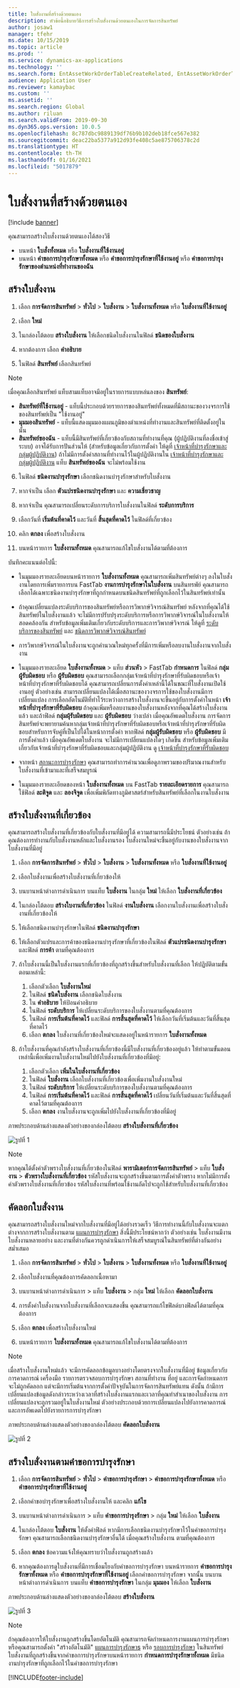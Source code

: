 ```yaml
---
title: ใบสั่งงานที่สร้างด้วยตนเอง
description: หัวข้อนี้อธิบายวิธีการสร้างใบสั่งงานด้วยตนเองในการจัดการสินทรัพย์
author: josaw1
manager: tfehr
ms.date: 10/15/2019
ms.topic: article
ms.prod: ''
ms.service: dynamics-ax-applications
ms.technology: ''
ms.search.form: EntAssetWorkOrderTableCreateRelated, EntAssetWorkOrderTableCreate, EntAssetWorkOrderTableCopy
audience: Application User
ms.reviewer: kamaybac
ms.custom: ''
ms.assetid: ''
ms.search.region: Global
ms.author: riluan
ms.search.validFrom: 2019-09-30
ms.dyn365.ops.version: 10.0.5
ms.openlocfilehash: 8c787dbc9889139df76b9b102deb18fce567e382
ms.sourcegitcommit: deac22ba5377a912d93fe408c5ae875706378c2d
ms.translationtype: HT
ms.contentlocale: th-TH
ms.lasthandoff: 01/16/2021
ms.locfileid: "5017879"
---
```

# <a name="manually-created-work-orders"></a>ใบสั่งงานที่สร้างด้วยตนเอง

[!include [banner](../../includes/banner.md)]


คุณสามารถสร้างใบสั่งงานด้วยตนเองได้สองวิธี

- บนหน้า **ใบสั่งทั้งหมด** หรือ **ใบสั่งงานที่ใช้งานอยู่** 
- บนหน้า **คำขอการบำรุงรักษาทั้งหมด** หรือ **คำขอการบำรุงรักษาที่ใช้งานอยู่** หรือ **คำขอการบำรุงรักษาของตำแหน่งที่ทำงานของฉัน** 

## <a name="create-work-order"></a>สร้างใบสั่งงาน

1. เลือก **การจัดการสินทรัพย์** > **ทั่วไป** > **ใบสั่งงาน** > **ใบสั่งงานทั้งหมด** หรือ **ใบสั่งงานที่ใช้งานอยู่**

2. เลือก **ใหม่**

3. ในกล่องโต้ตอบ **สร้างใบสั่งงาน** ให้เลือกชนิดใบสั่งงานในฟิลด์ **ชนิดของใบสั่งงาน**

4. หากต้องการ เลือก **คำอธิบาย**

5. ในฟิลด์ **สินทรัพย์** เลือกสินทรัพย์

>[!NOTE]
>เมื่อคุณเลือกสินทรัพย์ แท็บสามแท็บอาจมีอยู่ในรายการแบบหล่นลงของ **สินทรัพย์**: 

- **สินทรัพย์ที่ใช้งานอยู่** - แท็บนี้ประกอบด้วยรายการของสินทรัพย์ทั้งหมดที่มีสถานะของวงจรการใช้ของสินทรัพย์เป็น "ใช้งานอยู่" 
- **มุมมองสินทรัพย์** - แท็บนี้แสดงมุมมองแผนภูมิของตำแหน่งที่ทำงานและสินทรัพย์ที่ติดตั้งอยู่ในนั้น
- **สินทรัพย์ของฉัน** - แท็บนี้มีสินทรัพย์ที่เกี่ยวข้องกับสถานที่ทำงานที่คุณ (ผู้ปฏิบัติงานที่ลงชื่อเข้าสู่ระบบ) อาจได้รับการปันส่วนให้ (สำหรับข้อมูลเกี่ยวกับการตั้งค่า ให้ดูที่ [เจ้าหน้าที่บำรุงรักษาและกลุ่มผู้ปฏิบัติงาน](../setup-for-objects/workers-and-worker-groups.md)) ถ้าไม่มีการตั้งค่าสถานที่ทำงานไว้ในผู้ปฏิบัติงานใน [เจ้าหน้าที่บำรุงรักษาและกลุ่มผู้ปฏิบัติงาน](../setup-for-objects/workers-and-worker-groups.md) แท็บ **สินทรัพย์ของฉัน** จะไม่พร้อมใช้งาน 

6. ในฟิลด์ **ชนิดงานบำรุงรักษา** เลือกชนิดงานบำรุงรักษาสำหรับใบสั่งงาน

7. หากจำเป็น เลือก **ตัวแปรชนิดงานบำรุงรักษา** และ **ความเชี่ยวชาญ**

8. หากจำเป็น คุณสามารถเปลี่ยนระดับการบริการใบสั่งงานในฟิลด์ **ระดับการบริการ**

9. เลือกวันที่ **เริ่มต้นที่คาดไว้** และวันที่ **สิ้นสุดที่คาดไว้** ในฟิลด์ที่เกี่ยวข้อง

10. คลิก **ตกลง** เพื่อสร้างใบสั่งงาน

11. บนหน้ารายการ **ใบสั่งงานทั้งหมด** คุณสามารถแก้ไขใบสั่งงานได้ตามที่ต้องการ

บันทึกคะแนนต่อไปนี้:

- ในมุมมองรายละเอียดบนหน้ารายการ **ใบสั่งงานทั้งหมด** คุณสามารถเพิ่มสินทรัพย์ต่างๆ ลงในใบสั่งงานโดยการเพิ่มรายการบน FastTab **งานการบำรุงรักษาในใบสั่งงาน** บนสินทรพัย์ คุณสามารถเลือกได้เฉพาะชนิดงานบำรุงรักษาที่ถูกกำหนดบนชนิดสินทรัพย์ที่ถูกเลือกไว้ในสินทรัพย์เท่านั้น  

- ถ้าคุณเปลี่ยนแปลงระดับบริการของสินทรัพย์หรือการวิพากษ์วิจารณ์สินทรัพย์ หลังจากที่คุณได้ใช้สินทรัพย์ในใบสั่งงานแล้ว จะไม่มีการปรับปรุงระดับบริการหรือการวิพากษ์วิจารณ์ในใบสั่งงานให้สอดคล้องกัน สำหรับข้อมูลเพิ่มเติมเกี่ยวกับระดับบริการและการวิพากษ์วิจารณ์ ให้ดูที่ [ระดับบริการของสินทรัพย์](../setup-for-objects/object-priorities.md) และ [ชนิดการวิพากษ์วิจารณ์สินทรัพย์](../setup-for-objects/object-criticalities.md)

- การวิพากษ์วิจารณ์ในใบสั่งงานจะถูกคำนวณใหม่ทุกครั้งที่มีการเพิ่มหรือลบงานใบสั่งงานจากใบสั่งงาน

- ในมุมมองรายละเอียด **ใบสั่งงานทั้งหมด** > แท็บ **ส่วนหัว** > FastTab **กำหนดการ** ในฟิลด์ **กลุ่มผู้รับผิดชอบ** หรือ **ผู้รับผิดชอบ** คุณสามารถเลือกกลุ่มเจ้าหน้าที่บำรุงรักษาที่รับผิดชอบหรือเจ้าหน้าที่บำรุงรักษาที่รับผิดชอบได้ คุณสามารถเปลี่ยนการตั้งค่าเหล่านี้ได้ในขณะที่ใบสั่งงานเปิดใช้งานอยู่ ตัวอย่างเช่น สามารถเปลี่ยนแปลงได้เมื่อสถานะของวงจรการใช้ของใบสั่งงานมีการเปลี่ยนแปลง การเลือกอัตโนมัติที่ทำไว้ระหว่างการสร้างใบสั่งงานจะขึ้นอยู่กับการตั้งค่าในหน้า **เจ้าหน้าที่บำรุงรักษาที่รับผิดชอบ** ถ้าคุณเพิ่มหรือลบงานของใบสั่งงานหลังจากที่คุณได้สร้างใบสั่งงานแล้ว และถ้าฟิลด์ **กลุ่มผุ้รับผิดชอบ** และ **ผู้รับผิดชอบ** ว่างเปล่า เมื่อคุณอัพเดตใบสั่งงาน การจัดการสินทรัพย์จะพยายามค้นหากลุ่มเจ้าหน้าที่บำรุงรักษาที่รับผิดชอบหรือเจ้าหน้าที่บำรุงรักษาที่รับผิดชอบสำหรับการจับคู่ที่เป็นไปได้ในหน้าการตั้งค่า หากฟิลด์ **กลุ่มผู้รับผิดชอบ** หรือ **ผู้รับผิดชอบ** มีการตั้งค่าแล้ว เมื่อคุณอัพเดตใบสั่งงาน จะไม่มีการเปลี่ยนแปลงใดๆ เกิดขึ้น สำหรับข้อมูลเพิ่มเติมเกี่ยวกับเจ้าหน้าที่บำรุงรักษาที่รับผิดชอบและกลุ่มผู้ปฏิบัติงาน ดู [เจ้าหน้าที่บำรุงรักษาที่รับผิดชอบ](../setup-for-maintenance-requests/responsible-workers.md)

- จากหน้า [สถานะการบำรุงรักษา](../controlling-and-reporting/maintenance-status.md) คุณสามารถทำการคำนวณเพื่อดูภาพรวมของปริมาณงานสำหรับใบสั่งงานที่เข้ามาและที่เสร็จสมบูรณ์  

- ในมุมมองรายละเอียดของหน้า **ใบสั่งงานทั้งหมด** บน FastTab **รายละเอียดรายการ** คุณสามารถใช้ฟิลด์ **ละติจูด** และ **ลองจิจูด** เพื่อเพิ่มพิกัดทางภูมิศาสตร์สำหรับสินทรัพย์ที่เลือกในงานใบสั่งงาน  


## <a name="create-related-work-order"></a>สร้างใบสั่งงานที่เกี่ยวข้อง

คุณสามารถสร้างใบสั่งงานที่เกี่ยวข้องกับใบสั่งงานที่มีอยู่ได้ ความสามารถนี้มีประโยชน์ ตัวอย่างเช่น ถ้าคุณต้องการทำงานกับใบสั่งงานหลักและใบสั่งงานรอง ใบสั่งงานใหม่จะขึ้นอยู่กับงานของใบสั่งงานจากใบสั่งงานที่มีอยู่

1. เลือก **การจัดการสินทรัพย์** > **ทั่วไป** > **ใบสั่งงาน** > **ใบสั่งงานทั้งหมด** หรือ **ใบสั่งงานที่ใช้งานอยู่**

2. เลือกใบสั่งงานเพื่อสร้างใบสั่งงานที่เกี่ยวข้องให้

3. บนบานหน้าต่างการดำเนินการ บนแท็บ **ใบสั่งงาน** ในกลุ่ม **ใหม่** ให้เลือก **ใบสั่งงานที่เกี่ยวข้อง**

4. ในกล่องโต้ตอบ **สร้างใบงานที่เกี่ยวข้อง** ในฟิลด์ **งานใบสั่งงาน** เลือกงานใบสั่งงานเพื่อสร้างใบสั่งงานที่เกี่ยวข้องให้

5. ให้เลือกชนิดงานบำรุงรักษาในฟิลด์ **ชนิดงานบำรุงรักษา**

6. ให้เลือกตัวแปรและการค้าของชนิดงานบำรุงรักษาที่เกี่ยวข้องในฟิลด์ **ตัวแปรชนิดงานบำรุงรักษา** และฟิลด์ **การค้า** ตามที่คุณต้องการ

7. ถ้าใบสั่งงานนี้เป็นใบสั่งงานแรกที่เกี่ยวข้องที่ถูกสร้างขึ้นสำหรับใบสั่งงานที่เลือก ให้ปฏิบัติตามขั้นตอนเหล่านี้:
    1. เลือกตัวเลือก **ใบสั่งงานใหม่**
    2. ในฟิลด์ **ชนิดใบสั่งงาน** เลือกชนิดใบสั่งงาน
    3. ใน **คำอธิบาย** ให้ป้อนคำอธิบาย
    4. ในฟิลด์ **ระดับบริการ** ให้เปลี่ยนระดับบริการของใบสั่งงานตามที่คุณต้องการ
    5. ในฟิลด์ **การเริ่มต้นที่คาดไว้** และฟิลด์ **การสิ้นสุดที่คาดไว้** ให้เลือกวันที่เริ่มต้นและวันที่สิ้นสุดที่คาดไว้
    6. เลือก **ตกลง** ใบสั่งงานที่เกี่ยวข้องใหม่จะแสดงอยู่ในหน้ารายการ **ใบสั่งงานทั้งหมด**  

8. ถ้าใบสั่งงานที่คุณกำลังสร้างใบสั่งงานที่เกี่ยวข้องนี้มีใบสั่งงานที่เกี่ยวข้องอยู่แล้ว ให้ทำตามขั้นตอนเหล่านี้เพื่อเพิ่มงานใบสั่งงานใหม่ไปยังใบสั่งงานที่เกี่ยวข้องที่มีอยู่:
    1. เลือกตัวเลือก **เพิ่มในใบสั่งงานที่เกี่ยวข้อง**
    2. ในฟิลด์ **ใบสั่งงาน** เลือกใบสั่งงานที่เกี่ยวข้องเพื่อเพิ่มงานใบสั่งงานใหม่
    3. ในฟิลด์ **ระดับบริการ** ให้เปลี่ยนระดับบริการของใบสั่งงานตามที่คุณต้องการ
    4. ในฟิลด์ **การเริ่มต้นที่คาดไว้** และฟิลด์ **การสิ้นสุดที่คาดไว้** เปลี่ยนวันที่เริ่มต้นและวันที่สิ้นสุดที่คาดไว้ตามที่คุณต้องการ
    5. เลือก **ตกลง** งานใบสั่งงานจะถูกเพิ่มไปยังใบสั่งงานที่เกี่ยวข้องที่มีอยู่

ภาพประกอบด้านล่างแสดงตัวอย่างของกล่องโต้ตอบ **สร้างใบสั่งงานที่เกี่ยวข้อง**

![รูปที่ 1](media/03-work-orders.png)

>[!NOTE]
>หากคุณได้ตั้งค่าตัวพรางใบสั่งงานที่เกี่ยวข้องในฟิลด์ **พารามิเตอร์การจัดการสินทรัพย์** >  แท็บ **ใบสั่งงาน** > **ตัวพรางใบสั่งงานที่เกี่ยวข้อง** รหัสใบสั่งงานจะถูกสร้างขึ้นตามการตั้งค่าตัวพราง หากไม่มีการตั้งค่าตัวพรางใบสั่งงานที่เกี่ยวข้อง รหัสใบสั่งงานที่พร้อมใช้งานถัดไปจะถูกใช้สำหรับใบสั่งงานที่เกี่ยวข้อง

## <a name="copy-a-work-order"></a>คัดลอกใบสั่งงาน

คุณสามารถสร้างใบสั่งงานใหม่จากใบสั่งงานที่มีอยู่ได้อย่างรวดเร็ว วิธีการทำงานนี้กับใบสั่งงานจะแตกต่างจากการสร้างใบสั่งงานตาม [แผนการบำรุงรักษา](../preventive-and-reactive-maintenance/maintenance-plans.md) สิ่งนี้มีประโยชน์หากว่า ตัวอย่างเช่น ใบสั่งงานมีงานใบสั่งงานหลายอย่าง และงานที่ต่างกันควรถูกดำเนินการให้เสร็จสมบูรณ์ในสินทรัพย์ที่ต่างกันอย่างสม่ำเสมอ

1. เลือก **การจัดการสินทรัพย์** > **ทั่วไป** > **ใบสั่งงาน** > **ใบสั่งงานทั้งหมด** หรือ **ใบสั่งงานที่ใช้งานอยู่**

2. เลือกใบสั่งงานที่คุณต้องการคัดลอกเนื้อหามา

3. บนบานหน้าต่างการดำเนินการ > แท็บ **ใบสั่งงาน** > กลุ่ม **ใหม่** ให้เลือก **คัดลอกใบสั่งงาน**

4. การตั้งค่าใบสั่งงานจากใบสั่งงานที่เลือกจะแสดงขึ้น คุณสามารถแก้ไขฟิลด์บางฟิลด์ได้ตามที่คุณต้องการ

5. เลือก **ตกลง** เพื่อสร้างใบสั่งงานใหม่

6. บนหน้ารายการ **ใบสั่งงานทั้งหมด** คุณสามารถแก้ไขใบสั่งงานได้ตามที่ต้องการ

>[!NOTE]
>เมื่อสร้างใบสั่งงานใหม่แล้ว จะมีการคัดลอกข้อมูลบางอย่างโดยตรงจากใบสั่งงานที่มีอยู่ ข้อมูลเกี่ยวกับการคาดการณ์ เครื่องมือ รายการตรวจสอบการบำรุงรักษา สถานที่ทำงาน ที่อยู่ และการจัดกำหนดการ จะไม่ถูกคัดลอก แต่จะมีการเริ่มต้นจากการตั้งค่าปัจจุบันในการจัดการสินทรัพย์แทน ดังนั้น ถ้ามีการเปลี่ยนแปลงข้อมูลดังกล่าวระหว่างเวลาที่สร้างใบสั่งงานแรกและเวลาที่คุณทำสำเนาของใบสั่งงาน การเปลี่ยนแปลงจะถูกรวมอยู่ในใบสั่งงานใหม่ ตัวอย่างประกอบด้วยการเปลี่ยนแปลงไปยังการคาดการณ์และการอัพเดตไปยังรายการการบำรุงรักษา

ภาพประกอบด้านล่างแสดงตัวอย่างของกล่องโต้ตอบ **คัดลอกใบสั่งงาน**

![รูปที่ 2](media/04-work-orders.png)


## <a name="create-a-work-order-based-on-a-maintenance-request"></a>สร้างใบสั่งงานตามคำขอการบำรุงรักษา

1. เลือก **การจัดการสินทรัพย์** > **ทั่วไป** > **คำขอการบำรุงรักษา** > **คำขอการบำรุงรักษาทั้งหมด** หรือ **คำขอการบำรุงรักษาที่ใช้งานอยู่**

2. เลือกคำขอบำรุงรักษาเพื่อสร้างใบสั่งงานให้ และคลิก **แก้ไข**

3. บนบานหน้าต่างการดำเนินการ > แท็บ **คำขอการบำรุงรักษา** > กลุ่ม **ใหม่** ให้เลือก **ใบสั่งงาน**

4. ในกล่องโต้ตอบ **ใบสั่งงาน** ให้ตั้งค่าฟิลด์ หากมีการเลือกชนิดงานบำรุงรักษาไว้ในคำขอการบำรุงรักษา คุณสามารถเลือกชนิดงานบำรุงรักษาอื่นได้ เมื่อคุณสร้างใบสั่งงาน ตามที่คุณต้องการ

5. เลือก **ตกลง** ข้อความแจ้งให้คุณทราบว่าใบสั่งงานถูกสร้างแล้ว

6. หากคุณต้องการดูใบสั่งงานที่มีการเชื่อมโยงกับคำขอการบำรุงรักษา บนหน้ารายการ **คำขอการบำรุงรักษาทั้งหมด** หรือ **คำขอการบำรุงรักษาที่ใช้งานอยู่** เลือกคำขอการบำรุงรักษา จากนั้น บนบานหน้าต่างการดำเนินการ บนแท็บ **คำขอการบำรุงรักษา** ในกลุ่ม **มุมมอง** ให้เลือก **ใบสั่งงาน**


ภาพประกอบด้านล่างแสดงตัวอย่างของกล่องโต้ตอบ **สร้างใบสั่งงาน**

![รูปที่ 3](media/05-work-orders.png)


>[!NOTE]
>ถ้าคุณต้องการให้ใบสั่งงานถูกสร้างขึ้นโดยอัตโนมัติ คุณสามารถจัดกำหนดการงานแผนการบำรุงรักษา หรือคุณสามารถตั้งค่า "สร้างอัตโนมัติ" [แผนการบำรุงรักษาs](../preventive-and-reactive-maintenance/maintenance-plans.md) หรือ [รอบการบำรุงรักษา](../preventive-and-reactive-maintenance/maintenance-rounds.md) ในสินทรัพย์ ใบสั่งงานที่ถูกสร้างขึ้นจากคำขอการบำรุงรักษาบนหน้ารายการ **กำหนดการบำรุงรักษาทั้งหมด** มีชนิดงานบำรุงรักษาที่ถูกเลือกไว้ในคำขอการบำรุงรักษา



[!INCLUDE[footer-include](../../../includes/footer-banner.md)]